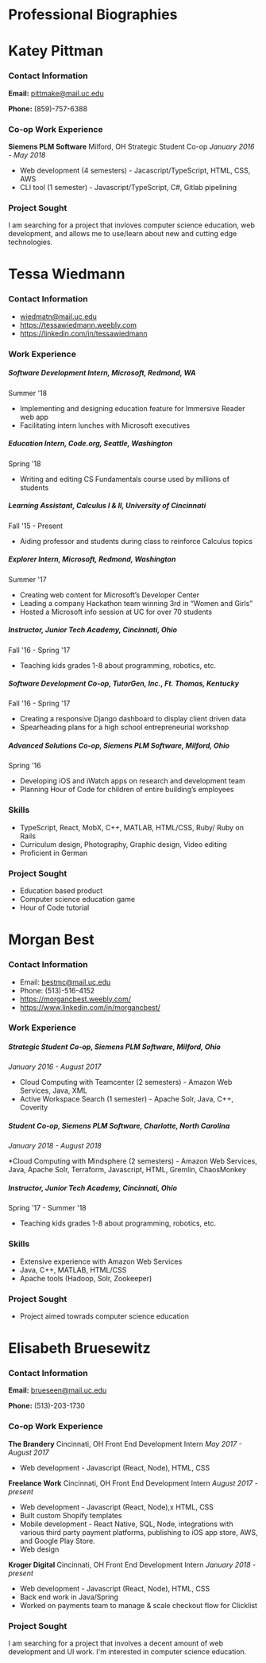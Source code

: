 # Professional Biographies

# Katey Pittman

### Contact Information
**Email:** pittmake@mail.uc.edu

**Phone:** (859)-757-6388

### Co-op Work Experience
**Siemens PLM Software** Milford, OH
Strategic Student Co-op _January 2016 - May 2018_
* Web development (4 semesters) - Jacascript/TypeScript, HTML, CSS, AWS
* CLI tool (1 semester) - Javascript/TypeScript, C#, Gitlab pipelining

### Project Sought
I am searching for a project that invloves computer science education, web development, and allows me to use/learn about new and cutting edge technologies. 

# Tessa Wiedmann

### Contact Information

* wiedmatn@mail.uc.edu
* https://tessawiedmann.weebly.com
* https://linkedin.com/in/tessawiedmann

### Work Experience

##### Software Development Intern, Microsoft, Redmond, WA

Summer '18

* Implementing and designing education feature for Immersive Reader web app
* Facilitating intern lunches with Microsoft executives 

##### Education Intern, Code.org, Seattle, Washington

Spring '18

* Writing and editing CS Fundamentals course used by millions of students

##### Learning Assistant, Calculus I & II, University of Cincinnati

Fall '15 - Present

* Aiding professor and students during class to reinforce Calculus topics 

##### Explorer Intern, Microsoft, Redmond, Washington

Summer '17

* Creating web content for Microsoft’s Developer Center
* Leading a company Hackathon team winning 3rd in “Women and Girls”
* Hosted a Microsoft info session at UC for over 70 students

##### Instructor, Junior Tech Academy, Cincinnati, Ohio

Fall '16 - Spring '17

* Teaching kids grades 1-8 about programming, robotics, etc.

##### Software Development Co-op, TutorGen, Inc., Ft. Thomas, Kentucky

Fall '16 - Spring '17

* Creating a responsive Django dashboard to display client driven data
* Spearheading plans for a high school entrepreneurial workshop

##### Advanced Solutions Co-op, Siemens PLM Software, Milford, Ohio

Spring '16

* Developing iOS and iWatch apps on research and development team
* Planning Hour of Code for children of entire building’s employees

### Skills

* TypeScript, React, MobX, C++, MATLAB, HTML/CSS, Ruby/ Ruby on Rails
* Curriculum design, Photography, Graphic design, Video editing
* Proficient in German

### Project Sought

* Education based product
* Computer science education game
* Hour of Code tutorial

# Morgan Best

### Contact Information

* Email: bestmc@mail.uc.edu
* Phone: (513)-516-4152
* https://morgancbest.weebly.com/
* https://www.linkedin.com/in/morgancbest/

### Work Experience

##### Strategic Student Co-op, Siemens PLM Software, Milford, Ohio

_January 2016 - August 2017_

* Cloud Computing with Teamcenter (2 semesters) - Amazon Web Services, Java, XML
* Active Workspace Search (1 semester) - Apache Solr, Java, C++, Coverity

##### Student Co-op, Siemens PLM Software, Charlotte, North Carolina

_January 2018 - August 2018_

*Cloud Computing with Mindsphere (2 semesters) - Amazon Web Services, Java, Apache Solr, Terraform, Javascript, HTML, Gremlin, ChaosMonkey

##### Instructor, Junior Tech Academy, Cincinnati, Ohio

Spring '17 - Summer '18

* Teaching kids grades 1-8 about programming, robotics, etc.

### Skills

* Extensive experience with Amazon Web Services
* Java, C++, MATLAB, HTML/CSS
* Apache tools (Hadoop, Solr, Zookeeper)

### Project Sought

* Project aimed towrads computer science education

# Elisabeth Bruesewitz

### Contact Information
**Email:** brueseen@mail.uc.edu

**Phone:** (513)-203-1730

### Co-op Work Experience
**The Brandery** Cincinnati, OH
Front End Development Intern _May 2017 - August 2017_
* Web development - Javascript (React, Node), HTML, CSS

**Freelance Work** Cincinnati, OH
Front End Development Intern _August 2017 -  present_
* Web development - Javascript (React, Node),x HTML, CSS
* Built custom Shopify templates
* Mobile development - React Native, SQL, Node, integrations with various third party payment platforms, publishing to iOS app store, AWS, and Google Play Store.
* Web design

**Kroger Digital** Cincinnati, OH
Front End Development Intern _January 2018 -  present_
* Web development - Javascript (React, Node), HTML, CSS
* Back end work in Java/Spring
* Worked on payments team to manage & scale checkout flow for Clicklist

### Project Sought
I am searching for a project that involves a decent amount of web development and UI work. I'm interested in computer science education.